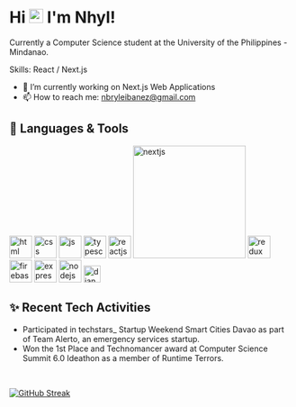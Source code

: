 # Hi <img src="https://media.tenor.com/images/af1b615e4f90567a1328b7c320d3a601/tenor.gif" height="25px"> I'm Nhyl!

Currently a Computer Science student at the University of the Philippines - Mindanao.

Skills: React / Next.js

- 🌱 I’m currently working on Next.js Web Applications
- 📫 How to reach me: nbryleibanez@gmail.com

## 🧰 Languages & Tools

<p align="left">
<img width="40px" alt="html" src="https://img.icons8.com/color/2x/html-5.png" />
<img width="40px" alt="css" src="https://img.icons8.com/color/2x/css3.png" />
<img width="40px" alt="js" src="https://img.icons8.com/color/2x/javascript.png" />
<img width="40px" alt="typescript" src="https://img.icons8.com/color/2x/typescript.png" />
<img width="40px" alt="reactjs" src="https://img.icons8.com/color/2x/react-native.png" />
<img width="200px" alt="nextjs" src="https://img.uxwing.com/wp-content/themes/uxwing/download/brands-social-media/nextjs-icon.svg" />
<img width="40px" alt="redux" src="https://img.icons8.com/color/2x/redux.png" />
<img width="40px" alt="firebase" src="https://img.icons8.com/color/512/google-firebase-console.png" />
<img width="40px" alt="expressjs" src="https://img.icons8.com/ios/2x/express-js.png" />
<img width="40px" alt="nodejs" src="https://img.icons8.com/color/2x/nodejs.png" /> 
<img width="30px" alt="django" src="https://hackr.io/tutorials/django/logo-django.svg?ver=1610114943"/>
<p/>

## ✨ Recent Tech Activities

- Participated in techstars_ Startup Weekend Smart Cities Davao as part of Team Alerto, an emergency services startup.
- Won the 1st Place and Technomancer award at Computer Science Summit 6.0 Ideathon as a member of Runtime Terrors.

<br />

[![GitHub Streak](https://github-readme-streak-stats.herokuapp.com?user=nbryleibanez&theme=transparent&border_radius=10)](https://git.io/streak-stats)
